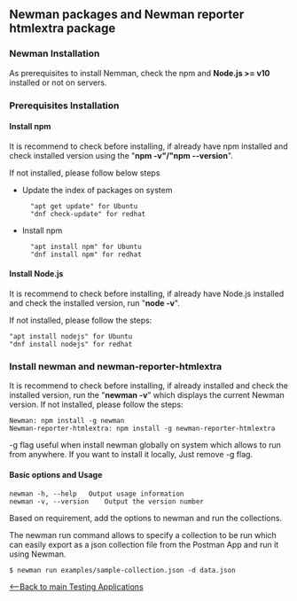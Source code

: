 ## Newman packages and Newman reporter htmlextra package
### Newman Installation 
As prerequisites to install Nemman, check the npm and **Node.js >= v10** installed or not on servers.

### Prerequisites Installation
#### Install npm
It is recommend to check before installing, if already have npm installed and check installed version using the  "**npm -v"/"npm --version**".

If not installed, please follow below steps

* Update the index of packages on system
    
        "apt get update" for Ubuntu
        "dnf check-update" for redhat

* Install npm 

        "apt install npm" for Ubuntu
        "dnf install npm" for redhat

#### Install Node.js
It is recommend to check before installing, if already have Node.js installed and check the installed version, run "**node -v**".

If not installed, please follow the steps:
    
    "apt install nodejs" for Ubuntu
    "dnf install nodejs" for redhat

### Install newman and newman-reporter-htmlextra
It is recommend to check before installing, if already installed and check the installed version, run the "**newman -v**" which displays the current Newman version.
If not installed, please follow the steps:
    
    Newman: npm install -g newman
    Newman-reporter-htmlextra: npm install -g newman-reporter-htmlextra
                
-g flag useful when install newman globally on system which allows to run from anywhere. If you want to install it locally, Just remove -g flag.

#### Basic options and Usage

    newman -h, --help	Output usage information
    newman -v, --version	Output the version number

Based on requirement, add the options to newman and run the collections.

The newman run command allows to specify a collection to be run which can easily export as a json collection file from the Postman App and run it using Newman.

    $ newman run examples/sample-collection.json -d data.json

[<--Back to main Testing Applications](../../../TestingApplications.md)